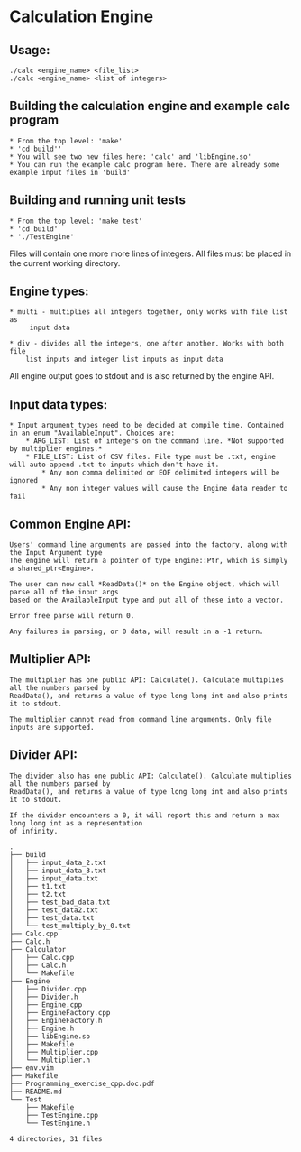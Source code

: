 # Calculation Engine

## Usage:
    ./calc <engine_name> <file_list>
    ./calc <engine_name> <list of integers>

## Building the calculation engine and example calc program
    * From the top level: 'make'
    * 'cd build''
    * You will see two new files here: 'calc' and 'libEngine.so'
    * You can run the example calc program here. There are already some example input files in 'build'


## Building and running unit tests
    * From the top level: 'make test'
    * 'cd build'
    * './TestEngine'

Files will contain one more more lines of integers. 
All files must be placed in the current working directory.

## Engine types:
    * multi - multiplies all integers together, only works with file list as
         input data

    * div - divides all the integers, one after another. Works with both file 
        list inputs and integer list inputs as input data

All engine output goes to stdout and is also returned by the engine API.

## Input data types:
    * Input argument types need to be decided at compile time. Contained in an enum "AvailableInput". Choices are:
        * ARG_LIST: List of integers on the command line. *Not supported by multiplier engines.*
        * FILE_LIST: List of CSV files. File type must be .txt, engine will auto-append .txt to inputs which don't have it.
            * Any non comma delimited or EOF delimited integers will be ignored
            * Any non integer values will cause the Engine data reader to fail


## Common Engine API:
    Users' command line arguments are passed into the factory, along with the Input Argument type
    The engine will return a pointer of type Engine::Ptr, which is simply a shared_ptr<Engine>.

    The user can now call *ReadData()* on the Engine object, which will parse all of the input args
    based on the AvailableInput type and put all of these into a vector.

    Error free parse will return 0.

    Any failures in parsing, or 0 data, will result in a -1 return.

## Multiplier API:
    The multiplier has one public API: Calculate(). Calculate multiplies all the numbers parsed by
    ReadData(), and returns a value of type long long int and also prints it to stdout.

    The multiplier cannot read from command line arguments. Only file inputs are supported.

## Divider API:
    The divider also has one public API: Calculate(). Calculate multiplies all the numbers parsed by
    ReadData(), and returns a value of type long long int and also prints it to stdout.

    If the divider encounters a 0, it will report this and return a max long long int as a representation
    of infinity. 
```
.
├── build
│   ├── input_data_2.txt
│   ├── input_data_3.txt
│   ├── input_data.txt
│   ├── t1.txt
│   ├── t2.txt
│   ├── test_bad_data.txt
│   ├── test_data2.txt
│   ├── test_data.txt
│   └── test_multiply_by_0.txt
├── Calc.cpp
├── Calc.h
├── Calculator
│   ├── Calc.cpp
│   ├── Calc.h
│   └── Makefile
├── Engine
│   ├── Divider.cpp
│   ├── Divider.h
│   ├── Engine.cpp
│   ├── EngineFactory.cpp
│   ├── EngineFactory.h
│   ├── Engine.h
│   ├── libEngine.so
│   ├── Makefile
│   ├── Multiplier.cpp
│   └── Multiplier.h
├── env.vim
├── Makefile
├── Programming_exercise_cpp.doc.pdf
├── README.md
└── Test
    ├── Makefile
    ├── TestEngine.cpp
    └── TestEngine.h

4 directories, 31 files
```

